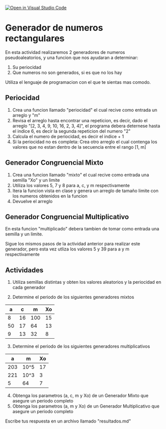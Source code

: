 [![Open in Visual Studio Code](https://classroom.github.com/assets/open-in-vscode-f059dc9a6f8d3a56e377f745f24479a46679e63a5d9fe6f495e02850cd0d8118.svg)](https://classroom.github.com/online_ide?assignment_repo_id=6832691&assignment_repo_type=AssignmentRepo)
# Generador de numeros rectangulares

En esta actividad realizaremos 2 generadores de numeros pseudoaleatorios, y una funcion que nos ayudaran a determinar:
1. Su periocidad
2. Que numeros no son generados, si es que no los hay

Utiliza el lenguaje de programacion con el que te sientas mas comodo.

## Periocidad
1. Crea una funcion llamado "periocidad" el cual recive como entrada un arreglo y "m"
2. Revisa el arreglo hasta encontrar una repeticion, es decir, dado el arreglo "[2, 3, 4, 9, 10, 16, 2, 3, 4]", el programa debera deternese hasta el indice 6, es decir la segunda repeticion del numero "2"
3. Calcula el numero de periocidad, es decir el indice + 1
4. Si la periocidad no es completa: Crea otro arreglo el cual contenga los valores que no estan dentro de la secuencia entre el rango [1, m]

## Generador Congruencial Mixto
1. Crea una funcion llamado "mixto" el cual recive como entrada una semilla "Xo" y un limite
2. Utiliza los valores 5, 7 y 8 para a, c, y m respectivamente
3. Itera la funcion vista en clase y genera un arreglo de tamaño limite con los numeros obtenidos en la funcion
4. Devuelve el arreglo

## Generador Congruencial Multiplicativo
En esta funcion "multiplicado" debera tambien de tomar como entrada una semilla y un limite.

Sigue los mismos pasos de la actividad anterior para realizar este generador, pero esta vez utliza los valores 5 y 39 para a y m respectivamente

## Actividades
1. Utiliza semillas distintas y obten los valores aleatorios y la periocidad en cada generador

2. Determine el periodo de los siguientes generadores mixtos


| a  | c  | m   | Xo |
|----|----|-----|----|
| 8  | 16 | 100 | 15 |
| 50 | 17 | 64  | 13 |
| 9  | 13 | 32  | 8  |

3. Determine el periodo de los siguientes generadores multiplicativos


| a   | m    | Xo |
|-----|------|----|
| 203 | 10^5 | 17 |
| 221 | 10^3 | 3  |
| 5   | 64   | 7  |

4. Obtenga los parametros (a, c, m y Xo) de un Generador Mixto que asegure un periodo completo
5. Obtenga los parametros (a, m y Xo) de un Generador Multiplicativo que asegure un periodo completo

Escribe tus respuesta en un archivo llamado "resultados.md"
